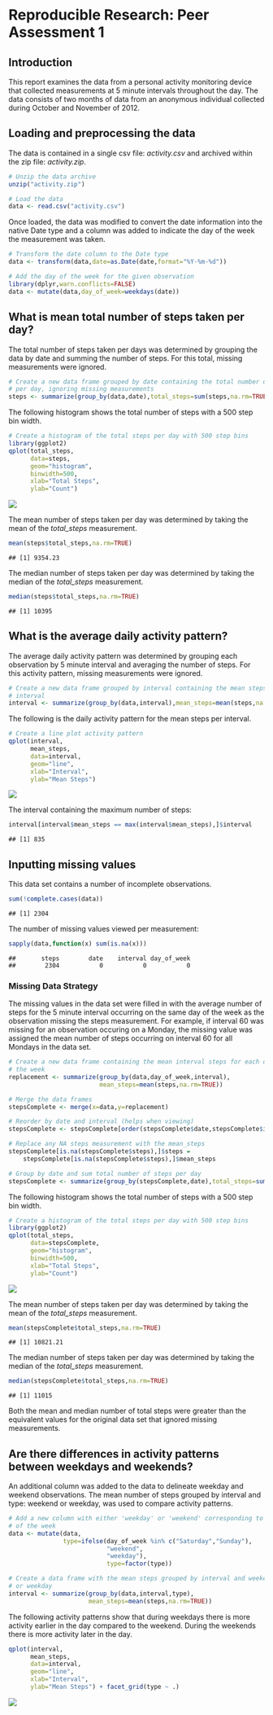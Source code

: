 # Reproducible Research: Peer Assessment 1

## Introduction

This report examines the data from a personal activity monitoring
device that collected measurements at 5 minute intervals throughout the
day. The data consists of two months of data from an anonymous
individual collected during October and November of 2012.

## Loading and preprocessing the data

The data is contained in a single csv file: *activity.csv* and
archived within the zip file: *activity.zip*.


```r
# Unzip the data archive
unzip("activity.zip")

# Load the data
data <- read.csv("activity.csv")
```

Once loaded, the data was modified to convert the date information
into the native Date type and a column was added to indicate the day
of the week the measurement was taken.


```r
# Transform the date column to the Date type
data <- transform(data,date=as.Date(date,format="%Y-%m-%d"))

# Add the day of the week for the given observation 
library(dplyr,warn.conflicts=FALSE)
data <- mutate(data,day_of_week=weekdays(date))
```

## What is mean total number of steps taken per day?

The total number of steps taken per days was determined by grouping
the data by date and summing the number of steps. For this total,
missing measurements were ignored.


```r
# Create a new data frame grouped by date containing the total number of steps
# per day, ignoring missing measurements
steps <- summarize(group_by(data,date),total_steps=sum(steps,na.rm=TRUE))
```
The following histogram shows the total number of steps with a 500 step bin width.

```r
# Create a histogram of the total steps per day with 500 step bins
library(ggplot2)
qplot(total_steps,
      data=steps,
      geom="histogram",
      binwidth=500,
      xlab="Total Steps",
      ylab="Count")
```

![](PA1_template_files/figure-html/histogram-1.png) 

The mean number of steps taken per day was determined by taking the mean of
the *total_steps* measurement.


```r
mean(steps$total_steps,na.rm=TRUE)
```

```
## [1] 9354.23
```

The median number of steps taken per day was determined by taking the median of
the *total_steps* measurement.


```r
median(steps$total_steps,na.rm=TRUE)
```

```
## [1] 10395
```

## What is the average daily activity pattern?

The average daily activity pattern was determined by grouping each
observation by 5 minute interval and averaging the number of
steps. For this activity pattern, missing measurements were ignored.


```r
# Create a new data frame grouped by interval containing the mean steps per
# interval
interval <- summarize(group_by(data,interval),mean_steps=mean(steps,na.rm=TRUE))
```

The following is the daily activity pattern for the mean steps per
interval.


```r
# Create a line plot activity pattern
qplot(interval,
      mean_steps,
      data=interval,
      geom="line",
      xlab="Interval",
      ylab="Mean Steps")
```

![](PA1_template_files/figure-html/activity_pattern-1.png) 

The interval containing the maximum number of steps:


```r
interval[interval$mean_steps == max(interval$mean_steps),]$interval
```

```
## [1] 835
```

## Inputting missing values

This data set contains a number of incomplete observations.


```r
sum(!complete.cases(data))
```

```
## [1] 2304
```

The number of missing values viewed per measurement:


```r
sapply(data,function(x) sum(is.na(x)))
```

```
##       steps        date    interval day_of_week 
##        2304           0           0           0
```

### Missing Data Strategy

The missing values in the data set were filled in with the average
number of steps for the 5 minute interval occurring on the same day of
the week as the observation missing the steps measurement. For
example, if interval 60 was missing for an observation occuring on a
Monday, the missing value was assigned the mean number of steps
occurring on interval 60 for all Mondays in the data set.


```r
# Create a new data frame containing the mean interval steps for each day of
# the week
replacement <- summarize(group_by(data,day_of_week,interval),
                         mean_steps=mean(steps,na.rm=TRUE))

# Merge the data frames 
stepsComplete <- merge(x=data,y=replacement)

# Reorder by date and interval (helps when viewing)
stepsComplete <- stepsComplete[order(stepsComplete$date,stepsComplete$interval),]

# Replace any NA steps measurement with the mean_steps
stepsComplete[is.na(stepsComplete$steps),]$steps = 
    stepsComplete[is.na(stepsComplete$steps),]$mean_steps

# Group by date and sum total number of steps per day
stepsComplete <- summarize(group_by(stepsComplete,date),total_steps=sum(steps))
```

The following histogram shows the total number of steps with a 500 step bin width.


```r
# Create a histogram of the total steps per day with 500 step bins
library(ggplot2)
qplot(total_steps,
      data=stepsComplete,
      geom="histogram",
      binwidth=500,
      xlab="Total Steps",
      ylab="Count")
```

![](PA1_template_files/figure-html/histogram_impute-1.png) 

The mean number of steps taken per day was determined by taking the mean of
the *total_steps* measurement.


```r
mean(stepsComplete$total_steps,na.rm=TRUE)
```

```
## [1] 10821.21
```

The median number of steps taken per day was determined by taking the median of
the *total_steps* measurement.


```r
median(stepsComplete$total_steps,na.rm=TRUE)
```

```
## [1] 11015
```

Both the mean and median number of total steps were greater than the
equivalent values for the original data set that ignored missing
measurements.

## Are there differences in activity patterns between weekdays and weekends?

An additional column was added to the data to delineate weekday and
weekend observations. The mean number of steps grouped by interval and
type: weekend or weekday, was used to compare activity patterns.


```r
# Add a new column with either 'weekday' or 'weekend' corresponding to the day
# of the week 
data <- mutate(data,
               type=ifelse(day_of_week %in% c("Saturday","Sunday"),
                           "weekend",
                           "weekday"),
                           type=factor(type))

# Create a data frame with the mean steps grouped by interval and weekend
# or weekday
interval <- summarize(group_by(data,interval,type),
                      mean_steps=mean(steps,na.rm=TRUE))
```

The following activity patterns show that during weekdays there is
more activity earlier in the day compared to the weekend. During the
weekends there is more activity later in the day.


```r
qplot(interval,
      mean_steps,
      data=interval,
      geom="line",
      xlab="Interval",
      ylab="Mean Steps") + facet_grid(type ~ .)
```

![](PA1_template_files/figure-html/weekday_vs_weekend-1.png) 
